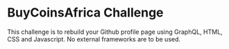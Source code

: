 # BuyCoinsAfrica Challenge
This challenge is to rebuild your Github profile page using GraphQL, HTML, CSS and Javascript. No external frameworks are to be used.